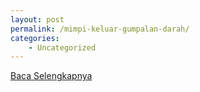 ```yaml
---
layout: post
permalink: /mimpi-keluar-gumpalan-darah/
categories:
    - Uncategorized
---
```


[Baca Selengkapnya](/08)